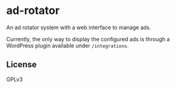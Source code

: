 # ad-rotator

An ad rotator system with a web interface to manage ads.

Currently, the only way to display the configured ads is through a WordPress plugin available under `/integrations`.

## License

GPLv3
